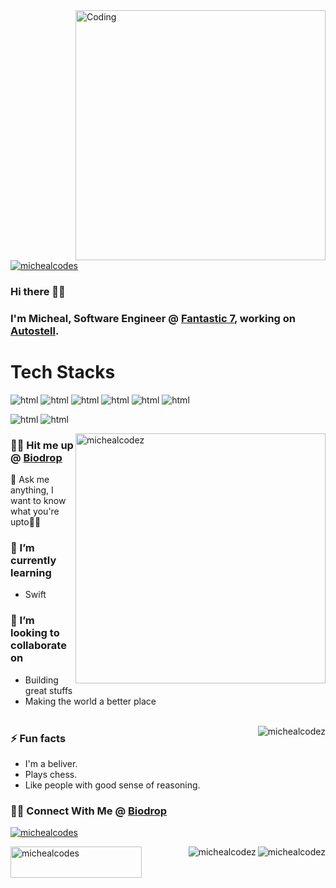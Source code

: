 
<img align="right" alt="Coding" width="400" src="https://cdn.dribbble.com/users/1162077/screenshots/3848914/programmer.gif">


<p align="left"> <a href="https://twitter.com/michealcodes" target="_blank"><img src="https://img.shields.io/twitter/follow/michealcodes?logo=twitter&style=for-the-badge" alt="michealcodes" /></a> </p>

### Hi there 👋🏾

### I'm Micheal, Software Engineer @ [Fantastic 7](https://f7team.com), working on [Autostell](https://autostell.com).

# Tech Stacks
<img src="https://img.shields.io/badge/python-3670A0?style=for-the-badge&logo=python&logoColor=ffdd54" alt="html"/><span>  </span><img src="https://img.shields.io/badge/django-%23092E20.svg?style=for-the-badge&logo=django&logoColor=white" alt="html"/><span>  </span><img src="https://img.shields.io/badge/DJANGO-REST-ff1709?style=for-the-badge&logo=django&logoColor=white&color=ff1709&labelColor=gray" alt="html"/><span>  </span><img src="https://img.shields.io/badge/flask-%23000.svg?style=for-the-badge&logo=flask&logoColor=white" alt="html"/><span>  </span> <img src="https://img.shields.io/badge/-selenium-%43B02A?style=for-the-badge&logo=selenium&logoColor=white" alt="html"/><span>  </span><img src="https://img.shields.io/badge/TensorFlow-%23FF6F00.svg?style=for-the-badge&logo=TensorFlow&logoColor=white" alt="html"/>
<span>  </span>

<img src="https://img.shields.io/badge/javascript-%23323330.svg?style=for-the-badge&logo=javascript&logoColor=%23F7DF1E" alt="html"/><span>  </span><img src="https://img.shields.io/badge/react-3670A0?style=for-the-badge&logo=react&logoColor=ffdd54" alt="html"/><span>  </span>

<img align="right" width="400" src="https://github-readme-stats.vercel.app/api/top-langs?username=michealcodez&show_icons=true&locale=en&layout=compact&theme=tokyonight" alt="michealcodez" />

### 🤙🏾 Hit me up @ [Biodrop](https://www.biodrop.io/MichealCodez)

💬 Ask me anything, I want to know what you're upto✊🏾

  
### 🌱 I’m currently learning
  
  * Swift
    
  
### 👯 I’m looking to collaborate on
  
  * Building great stuffs
  * Making the world a better place
<br></br>
<img align="right" src="https://github-readme-streak-stats.herokuapp.com/?user=michealcodez&&theme=tokyonight" alt="michealcodez" />

### ⚡ Fun facts

  * I'm a beliver.
  * Plays chess.
  * Like people with good sense of reasoning.

### 🤙🏾 Connect With Me @ [Biodrop](https://www.biodrop.io/MichealCodez)
<p align="left"> <a href="https://twitter.com/michealcodes" target="_blank"><img src="https://img.shields.io/twitter/follow/michealcodes?logo=twitter&style=for-the-badge" alt="michealcodes" /></a> </p>
<a href="https://www.buymeacoffee.com/michealcodes" target="blank"> <img align="left" src="https://cdn.buymeacoffee.com/buttons/v2/default-yellow.png" height="50" width="210" alt="michealcodes" /></a>
<img align="right" src="https://github-readme-stats.vercel.app/api?username=michealcodez&show_icons=true&locale=en&theme=tokyonight" alt="michealcodez" />
<img align="right" src="https://komarev.com/ghpvc/?username=michealcodez&label=Profile%20views&color=0e75b6&style=flat" alt="michealcodez" />
